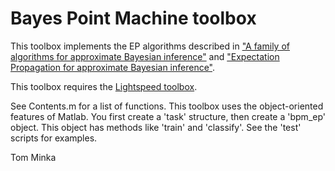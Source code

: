 Bayes Point Machine toolbox
===========================

This toolbox implements the EP algorithms described in ["A family of algorithms for approximate Bayesian inference"](https://tminka.github.io/papers/ep) and ["Expectation Propagation for approximate Bayesian inference"](https://tminka.github.io/papers/ep).

This toolbox requires the [Lightspeed toolbox](https://github.com/tminka/lightspeed).

See Contents.m for a list of functions.  This toolbox uses the
object-oriented features of Matlab.  You first create a 'task'
structure, then create a 'bpm_ep' object.  This object has methods
like 'train' and 'classify'.  See the 'test' scripts for examples.

Tom Minka
